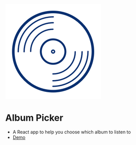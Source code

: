 ![logo](./src/logo.png)
# Album Picker

- A React app to help you choose which album to listen to
- [Demo](https://andreidobrinski.github.io/album-picker/)

